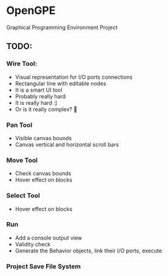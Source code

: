 # OpenGPE
Graphical Programming Environment Project

## TODO:

### Wire Tool:
* Visual representation for I/O ports connections
* Rectangular line with editable nodes
* It is a smart UI tool
* Probably really hard
* It is really hard :]
* Or is it really complex? :thinking:

### Pan Tool
* Visible canvas bounds
* Canvas vertical and horizontal scroll bars

### Move Tool
* Check canvas bounds
* Hover effect on blocks

### Select Tool
* Hover effect on blocks

### Run
* Add a console output view
* Validity check
* Generate the Behavior objects, link their I/O ports, execute

### Project Save File System
